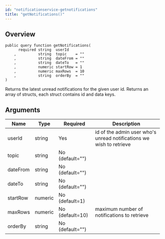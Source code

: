 ```yaml
---
id: "notificationservice-getnotifications"
title: "getNotifications()"
---
```



## Overview




```luceescript
public query function getNotifications(
      required string  userId  
    ,          string  topic    = ""
    ,          string  dateFrom = ""
    ,          string  dateTo   = ""
    ,          numeric startRow = 1
    ,          numeric maxRows  = 10
    ,          string  orderBy  = ""
)
```

Returns the latest unread notifications for the given user id. Returns an array of structs, each struct contains id and data keys.

## Arguments


<div class="table-responsive"><table class="table"><thead><tr><th>Name</th><th>Type</th><th>Required</th><th>Description</th></tr></thead><tbody><tr><td>userId</td><td>string</td><td>Yes</td><td>id of the admin user who's unread notifications we wish to retrieve</td></tr><tr><td>topic</td><td>string</td><td>No (default="")</td><td></td></tr><tr><td>dateFrom</td><td>string</td><td>No (default="")</td><td></td></tr><tr><td>dateTo</td><td>string</td><td>No (default="")</td><td></td></tr><tr><td>startRow</td><td>numeric</td><td>No (default=1)</td><td></td></tr><tr><td>maxRows</td><td>numeric</td><td>No (default=10)</td><td>maximum number of notifications to retrieve</td></tr><tr><td>orderBy</td><td>string</td><td>No (default="")</td><td></td></tr></tbody></table></div>